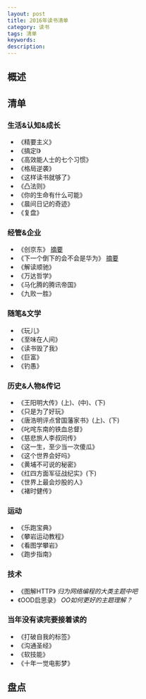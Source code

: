 ```yaml
---    
layout: post    
title: 2016年读书清单    
category: 读书    
tags: 清单     
keywords:    
description:   
---   
```


##  概述  

##  清单  
###  生活&认知&成长 
+ 《精要主义》 
+ 《搞定I》
+ 《高效能人士的七个习惯》
+ 《格局逆袭》
+ 《这样读书就够了》
+ 《凸法则》
+ 《你的生命有什么可能》
+ 《晨间日记的奇迹》
+ 《复盘》

###  经管&企业    
+ 《创京东》 [摘要](http://www.jianshu.com/p/ce38cf3607a1)
+ 《下一个倒下的会不会是华为》 [摘要](http://www.jianshu.com/p/a845e79e12df)
+ 《解读顺驰》
+ 《万达哲学》
+ 《马化腾的腾讯帝国》
+ 《九败一胜》

###  随笔&文学
+ 《玩儿》
+ 《至味在人间》
+ 《读书毁了我》
+ 《巨富》
+ 《钓愚》

###  历史&人物&传记
+ 《王阳明大传》(上)、(中)、(下)
+ 《只是为了好玩》
+ 《唐浩明评点曾国藩家书》(上)、(下)
+ 《叱咤东南的铁血总督》
+ 《慈悲旅人李叔同传》
+ 《这一生，至少当一次傻瓜》
+ 《这个世界会好吗》
+ 《黄埔不可说的秘密》
+ 《红四方面军征战纪实》(下)
+ 《世界上最会炒股的人》
+ 《褚时健传》

###  运动
+ 《乐跑宝典》
+ 《攀岩运动教程》
+ 《看图学攀岩》
+ 《跑步指南》 

###  技术
+ 《图解HTTP》  *归为网络编程的大类主题中吧*
+ 《OOD启思录》  *OO如何更好的主题理解？*

###  当年没有读完要接着读的
+ 《打破自我的标签》
+ 《沟通圣经》
+ 《软技能》
+ 《十年一觉电影梦》

##  盘点
